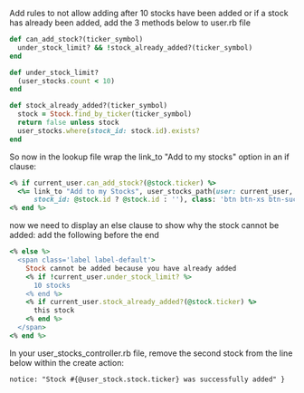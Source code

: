 Add rules to not allow adding after 10 stocks have been added or if a stock has already been added, add the 3 methods below to user.rb file
```ruby
def can_add_stock?(ticker_symbol)
  under_stock_limit? && !stock_already_added?(ticker_symbol)
end

def under_stock_limit?
  (user_stocks.count < 10)
end

def stock_already_added?(ticker_symbol)
  stock = Stock.find_by_ticker(ticker_symbol)
  return false unless stock
  user_stocks.where(stock_id: stock.id).exists?
end
```
So now in the lookup file wrap the link_to "Add to my stocks" option in an if clause:
```ruby
<% if current_user.can_add_stock?(@stock.ticker) %>
  <%= link_to "Add to my Stocks", user_stocks_path(user: current_user, stock_ticker: @stock.ticker,
      stock_id: @stock.id ? @stock.id : ''), class: 'btn btn-xs btn-success', method: :post %>
<% end %>
```
now we need to display an else clause to show why the stock cannot be added: add the following before the end
```ruby
<% else %>
  <span class='label label-default'>
    Stock cannot be added because you have already added
    <% if !current_user.under_stock_limit? %>
      10 stocks
    <% end %>
    <% if current_user.stock_already_added?(@stock.ticker) %>
      this stock
    <% end %>
  </span>
<% end %>
```
In your user_stocks_controller.rb file, remove the second stock from the line below within the create action:

    notice: "Stock #{@user_stock.stock.ticker} was successfully added" }